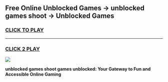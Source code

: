
## Free Online Unblocked Games → unblocked games shoot → Unblocked Games
<h3>
<a href="https://premium.freeplayer.one?title=unblocked_games_shoot&ref=21F">CLICK TO PLAY</a></h3>
<hr>

<h3>
<a href="https://premium.freeplayer.one?title=unblocked_games_shoot&ref=21F">CLICK 2 PLAY</a>
  
</h3>

<a href="https://premium.freeplayer.one?title=unblocked_games_shoot&ref=21F/"><img src="https://clearcache.store/games.png"></a>


**unblocked games shoot games unblocked: Your Gateway to Fun and Accessible Online Gaming**
